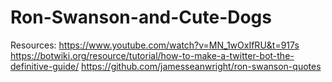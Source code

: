 # Ron-Swanson-and-Cute-Dogs

Resources: 
  https://www.youtube.com/watch?v=MN_1wOxIfRU&t=917s
  https://botwiki.org/resource/tutorial/how-to-make-a-twitter-bot-the-definitive-guide/
  https://github.com/jamesseanwright/ron-swanson-quotes

